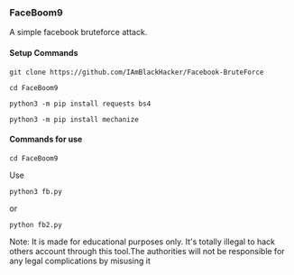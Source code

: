 ### FaceBoom9
A simple facebook bruteforce attack.

#### Setup Commands
```
git clone https://github.com/IAmBlackHacker/Facebook-BruteForce
```
```
cd FaceBoom9
```
```
python3 -m pip install requests bs4
```
```
python3 -m pip install mechanize
```


#### Commands for use
```
cd FaceBoom9
```

Use
```
python3 fb.py
```

or
```
python fb2.py
```


Note: It is made for educational purposes only. It's totally illegal to hack others account through this tool.The authorities will not be responsible for any legal complications by misusing it 
